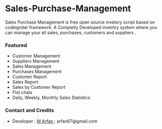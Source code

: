 # Sales-Purchase-Management
Sales Purchase Management  is free open source invetory script based on codeigniter framework.
A Completly Developed inventry system where you can manage your all sales, purchases, customers and suppliers . 
<br>
<h3> Featured </h3>
<ul>
<li> Customer Management </li>
<li> Suppliers Management </li>
<li> Sales Management </li>
<li> Purchases Management </li>
<li> Customer Report </li>
<li> Sales Report </li>
<li> Sales by Customer Report </li>
<li> Flot chats </li>
<li> Daily, Weekly, Monthly Sales Statistics
</li></ul>
<h3> Contact and Credits </h3>
<ul> 
<li> Developer : <a href="http://about.me/aliarfan"> M Arfan </a> : arfan67@gmail.com </li>
</ul>



